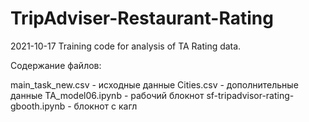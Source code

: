 # TripAdviser-Restaurant-Rating
2021-10-17   Training code for analysis of TA Rating data.

Содержание файлов: 

main_task_new.csv - исходные данные 
Cities.csv - дополнительные данные 
TA_model06.ipynb - рабочий блокнот 
sf-tripadvisor-rating-gbooth.ipynb - блокнот с кагл
